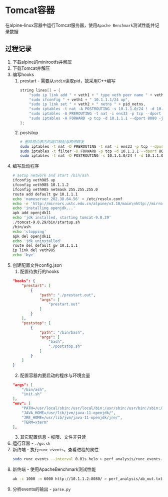 # Tomcat容器

在alpine-linux容器中运行Tomcat服务器，使用`Apache Benchmark`测试性能并记录数据

## 过程记录

1. 下载alpine的minirootfs并解压
2. 下载Tomcat并解压
3. 编写hooks
   1. prestart - 需要从`stdin`读取pid，故采用C++编写
      ```c++
      string lines[] = {
          "sudo ip link add " + veth1 + " type veth peer name " + veth2,
          "sudo ifconfig " + veth1 + " 10.1.1.1/24 up",
          "sudo ip link set " + veth2 + " netns " + pid_netns,
          "sudo iptables -t nat -A POSTROUTING -s 10.1.1.0/24 ! -d 10.1.1.0/24 -j MASQUERADE",
          "sudo iptables -A PREROUTING -t nat -i ens33 -p tcp --dport 4399 -j DNAT --to 10.1.1.2:8080",
          "sudo iptables -A FORWARD -p tcp -d 10.1.1.1 --dport 8080 -j ACCEPT"
      };
      ```
   2. poststop
      ```sh
      # 删除路由表内的端口映射与网络转发
      sudo iptables -t nat -D PREROUTING -t nat -i ens33 -p tcp --dport 4399 -j DNAT --to 10.1.1.2:8080
      sudo iptables -t filter -D FORWARD -p tcp -d 10.1.1.1 --dport 8080 -j ACCEPT
      sudo iptables -t nat -D POSTROUTING -s 10.1.1.0/24 ! -d 10.1.1.0/24 -j MASQUERADE
      ```
4. 编写启动程序
   ```sh
   # setup network and start /bin/ash
   ifconfig veth985 up
   ifconfig veth985 10.1.1.2
   ifconfig veth985 netmask 255.255.255.0
   route add default gw 10.1.1.1
   echo 'nameserver 202.38.64.56' > /etc/resolv.conf
   echo -e 'http://mirrors.ustc.edu.cn/alpine/v3.10/main\nhttp://mirrors.ustc.edu.cn/alpine/v3.10/community' > /etc/apk/repositories
   echo 'installing openjdk...'
   apk add openjdk11
   echo 'jdk installed, starting tomcat-9.0.29'
   ./tomcat-9.0.29/bin/startup.sh
   /bin/ash
   echo 'stopping'
   apk del openjdk11
   echo 'jdk uninstalled'
   route del default gw 10.1.1.1
   ip link del veth985
   echo 'bye'
   ```
5. 创建配置文件config.json
   1. 配置待执行的hooks
   ```json
   "hooks": {
       "prestart": [
           {
               "path": "./prestart.out",
               "args": [
                   "prestart.out"
               ]
           }
       ],
       "poststop": [
           {
               "path": "/bin/bash",
               "args": [
                   "bash",
                   "./poststop.sh"
               ]
           }
       ]
   }          
   ```
   2. 配置容器内要启动的程序与环境变量
   ```json
   "args": [
       "/bin/ash",
       "init.sh"
   ],
   "env": [
       "PATH=/usr/local/sbin:/usr/local/bin:/usr/sbin:/usr/bin:/sbin:/bin:/usr/lib/jvm/java-11-openjdk/bin:/usr/lib/jvm/java-11-openjdk/jre/bin",
       "JAVA_HOME=/usr/lib/jvm/java-11-openjdk/",
       "JRE_HOME=/usr/lib/jvm/java-11-openjdk/jre/",
       "TERM=xterm"
   ],
   ```
   3. 其它配置信息 - 权限、文件非只读
6. 运行容器 - `./go.sh`
7. 新终端 - 执行`runc events`，查看进程的属性
   ```sh
   sudo runc events --interval 0.01s helo > perf_analysis/runc_events.txt
   ```
8. 新终端 - 使用ApacheBenchmark测试性能
   ```sh
   ab -c 1000 -n 6000 http://10.1.1.2:8080/ > perf_analysis/ab_out.txt
   ```
9.  分析events的输出 - `parse.py`
